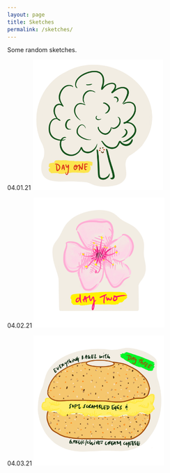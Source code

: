 ```yaml
---
layout: page
title: Sketches
permalink: /sketches/
---
```

Some random sketches.

04.01.21
<img src="/img/broccoli.png" alt="broccoli" class="inline" width="300" height="300"/>

04.02.21
<img src="/img/sakura.png" alt="sakura" class="inline" width="300" height="300"/>

04.03.21
<img src="/img/Bagel.png" alt="bagel" class="inline" width="300" height="300"/>
